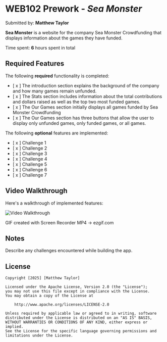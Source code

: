 # WEB102 Prework - *Sea Monster*

Submitted by: **Matthew Taylor**

**Sea Monster** is a website for the company Sea Monster Crowdfunding that displays information about the games they have funded.

Time spent: **6** hours spent in total

## Required Features

The following **required** functionality is completed:

* [ x ] The introduction section explains the background of the company and how many games remain unfunded.
* [ x ] The Stats section includes information about the total contributions and dollars raised as well as the top two most funded games.
* [ x ] The Our Games section initially displays all games funded by Sea Monster Crowdfunding
* [ x ] The Our Games section has three buttons that allow the user to display only unfunded games, only funded games, or all games.

The following **optional** features are implemented:

* [ x ] Challenge 1
* [ x ] Challenge 2
* [ x ] Challenge 3
* [ x ] Challenge 4
* [ x ] Challenge 5
* [ x ] Challenge 6
* [ x ] Challenge 7

## Video Walkthrough

Here's a walkthrough of implemented features:

<img src='![video-ezgif com-optimize](https://github.com/user-attachments/assets/e8e7aef8-a650-4380-9920-19e6aa2313fd)
' title='Video Walkthrough' width='' alt='Video Walkthrough' />

<!-- Replace this with whatever GIF tool you used! -->
GIF created with Screen Recorder MP4 -> ezgif.com

## Notes

Describe any challenges encountered while building the app.

## License

    Copyright [2025] [Matthew Taylor]

    Licensed under the Apache License, Version 2.0 (the "License");
    you may not use this file except in compliance with the License.
    You may obtain a copy of the License at

        http://www.apache.org/licenses/LICENSE-2.0

    Unless required by applicable law or agreed to in writing, software
    distributed under the License is distributed on an "AS IS" BASIS,
    WITHOUT WARRANTIES OR CONDITIONS OF ANY KIND, either express or implied.
    See the License for the specific language governing permissions and
    limitations under the License.
